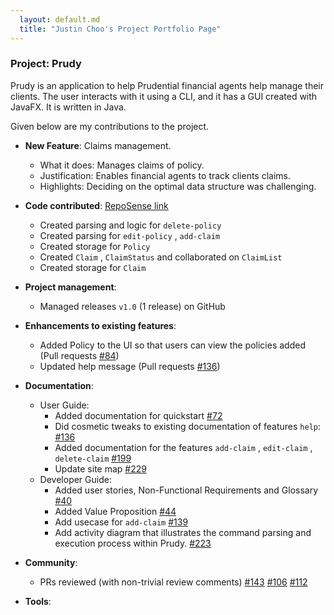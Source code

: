 ```yaml
---
  layout: default.md
  title: "Justin Choo's Project Portfolio Page"
---
```


### Project: Prudy

Prudy is an application to help Prudential financial agents help manage their clients. The user interacts with it using a CLI, and it has a GUI created with JavaFX. It is written in Java.

Given below are my contributions to the project.

* **New Feature**: Claims management.
  * What it does: Manages claims of policy.
  * Justification: Enables financial agents to track clients claims.
  * Highlights: Deciding on the optimal data structure was challenging.


* **Code contributed**: [RepoSense link](https://nus-cs2103-ay2425s1.github.io/tp-dashboard/?search=Justincjr&sort=groupTitle&sortWithin=title&timeframe=commit&mergegroup=&groupSelect=groupByAuthors&breakdown=true&checkedFileTypes=docs~functional-code~test-code~other&since=2024-09-20)
  * Created parsing and logic for `delete-policy`
  * Created parsing for `edit-policy` , `add-claim`
  * Created storage for `Policy`
  * Created `Claim` , `ClaimStatus` and collaborated on `ClaimList`
  * Created storage for `Claim`

* **Project management**:
  * Managed releases `v1.0` (1 release) on GitHub

* **Enhancements to existing features**:
  * Added Policy to the UI so that users can view the policies added (Pull requests [\#84](https://github.com/AY2425S1-CS2103T-T14-1/tp/pull/84))
  * Updated help message (Pull requests [\#136](https://github.com/AY2425S1-CS2103T-T14-1/tp/pull/136))

* **Documentation**:
  * User Guide:
    * Added documentation for quickstart [\#72](https://github.com/AY2425S1-CS2103T-T14-1/tp/pull/72)
    * Did cosmetic tweaks to existing documentation of features `help`: [\#136](https://github.com/AY2425S1-CS2103T-T14-1/tp/pull/136)
    * Added documentation for the features `add-claim` , `edit-claim` , `delete-claim`  [\#199](https://github.com/AY2425S1-CS2103T-T14-1/tp/pull/199)
    * Update site map [\#229](https://github.com/AY2425S1-CS2103T-T14-1/tp/pull/229)
  * Developer Guide:
    * Added user stories, Non-Functional Requirements and Glossary [\#40](https://github.com/AY2425S1-CS2103T-T14-1/tp/pull/40)
    * Added Value Proposition [\#44](https://github.com/AY2425S1-CS2103T-T14-1/tp/pull/44)
    * Add usecase for `add-claim` [\#139](https://github.com/AY2425S1-CS2103T-T14-1/tp/pull/139)
    * Add activity diagram that illustrates the command parsing and execution process within Prudy. [\#223](https://github.com/AY2425S1-CS2103T-T14-1/tp/pull/223)

* **Community**:
  * PRs reviewed (with non-trivial review comments) [\#143](https://github.com/AY2425S1-CS2103T-T14-1/tp/pull/143)
  [\#106](https://github.com/AY2425S1-CS2103T-T14-1/tp/pull/106) [\#112](https://github.com/AY2425S1-CS2103T-T14-1/tp/pull/112)

* **Tools**:
